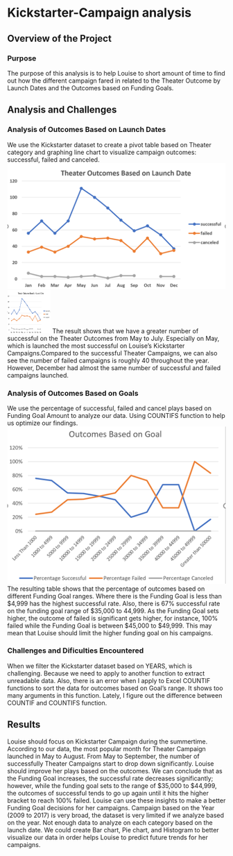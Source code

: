 # Kickstarter-Campaign analysis
## Overview of the Project

### Purpose
The purpose of this analysis is to help Louise to short amount of time to find out how the different campaign fared in related to the Theater Outcome by Launch Dates and the Outcomes based on Funding Goals. 
## Analysis and Challenges
### Analysis of Outcomes Based on Launch Dates
We use the Kickstarter dataset to create a pivot table based on Theater category and graphing line chart to visualize campaign outcomes: successful, failed and canceled.  
![Theater_Outcomes_vs_Launch](Theater_Outcomes_vs_Launch.png)<img src="Theater_Outcomes_vs_Launch.png" width="100" height="100">
The result shows that we have a greater number of successful on the Theater Outcomes from May to July. Especially on May, which is launched the most successful on Louise’s Kickstarter Campaigns.Compared to the successful Theater Campaigns, we can also see the number of failed campaigns is roughly 40 throughout the year. However, December had almost the same number of successful and failed campaigns launched.
### Analysis of Outcomes Based on Goals
We use the percentage of successful, failed and cancel plays based on Funding Goal Amount to analyze our data. Using COUNTIFS function to help us optimize our findings. 
![Outcomes_vs_Goals](Outcomes_vs_Goals.png) 
The resulting table shows that the percentage of outcomes based on different Funding Goal ranges. Where there is the Funding Goal is less than $4,999 has the highest successful rate. Also, there is 67% successful rate on the funding goal range of $35,000 to 44,999. As the Funding Goal sets higher, the outcome of failed is significant gets higher, for instance, 100% failed while the Funding Goal is between $45,000 to $49,999. This may mean that Louise should limit the higher funding goal on his campaigns. 
### Challenges and Dificulties Encountered
When we filter the Kickstarter dataset based on YEARS, which is challenging. Because we need to apply to another function to extract unreadable data. Also, there is an error when I apply to Excel COUNTIF functions to sort the data for outcomes based on Goal’s range. It shows too many arguments in this function. Lately, I figure out the difference between COUNTIF and COUNTIFS function.
## Results
Louise should focus on Kickstarter Campaign during the summertime. According to our data, the most popular month for Theater Campaign launched in May to August. From May to September, the number of successfully Theater Campaigns start to drop down significantly. Louise should improve her plays based on the outcomes. We can conclude that as the Funding Goal increases, the successful rate decreases significantly; however, while the funding goal sets to the range of $35,000 to $44,999, the outcomes of successful tends to go up again until it hits the higher bracket to reach 100% failed. Louise can use these insights to make a better Funding Goal decisions for her campaigns. Campaign based on the Year (2009 to 2017) is very broad, the dataset is very limited if we analyze based on the year. Not enough data to analyze on each category based on the launch date. We could create Bar chart, Pie chart, and Histogram to better visualize our data in order helps Louise to predict future trends for her campaigns.

